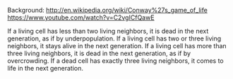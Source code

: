Background:
http://en.wikipedia.org/wiki/Conway%27s_game_of_life
https://www.youtube.com/watch?v=C2vgICfQawE

If a living cell has less than two living neighbors, it is dead in the next generation, as if by underpopulation.
If a living cell has two or three living neighbors, it stays alive in the next generation.
If a living cell has more than three living neighbors, it is dead in the next generation, as if by overcrowding.
If a dead cell has exactly three living neighbors, it comes to life in the next generation.
